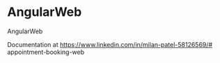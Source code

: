 # AngularWeb

AngularWeb

Documentation at https://www.linkedin.com/in/milan-patel-58126569/#   a p p o i n t m e n t - b o o k i n g - w e b  
 
